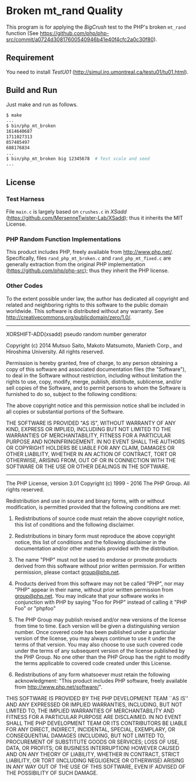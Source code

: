 # Broken mt_rand Quality
This program is for applying the *BigCrush* test to the PHP's broken `mt_rand` function (See <https://github.com/php/php-src/commit/a0724d30817600540946b41e40f4cfc2a0c30f80>).

## Requirement
You need to install *TestU01* (<http://simul.iro.umontreal.ca/testu01/tu01.html>).

## Build and Run
Just make and run as follows.

```sh
$ make
...
$ bin/php_mt_broken
1614640687
1711027313
857485497
688176834
...
$ bin/php_mt_broken big 12345678  # Test scale and seed
...
```

## License

### Test Harness
File `main.c` is largely based on `crushes.c` in *XSadd* (https://github.com/MersenneTwister-Lab/XSadd); thus it inherits the MIT License.

### PHP Random Function Implementations

This product includes PHP, freely available from <http://www.php.net/>. Specifically, files `rand_php_mt_broken.c` and `rand_php_mt_fixed.c` are generally extraction from the original PHP implementation (https://github.com/php/php-src); thus they inherit the PHP license.

### Other Codes
To the extent possible under law, the author has dedicated all copyright
and related and neighboring rights to this software to the public domain
worldwide. This software is distributed without any warranty.
See <http://creativecommons.org/publicdomain/zero/1.0/>.


----
XORSHIFT-ADD(xsadd) pseudo random number generator

Copyright (c) 2014
Mutsuo Saito, Makoto Matsumoto, Manieth Corp.,
and Hiroshima University.
All rights reserved.

Permission is hereby granted, free of charge, to any person
obtaining a copy of this software and associated documentation
files (the "Software"), to deal in the Software without
restriction, including without limitation the rights to use, copy,
modify, merge, publish, distribute, sublicense, and/or sell copies
of the Software, and to permit persons to whom the Software is
furnished to do so, subject to the following conditions:

The above copyright notice and this permission notice shall be
included in all copies or substantial portions of the Software.

THE SOFTWARE IS PROVIDED "AS IS", WITHOUT WARRANTY OF ANY KIND,
EXPRESS OR IMPLIED, INCLUDING BUT NOT LIMITED TO THE WARRANTIES OF
MERCHANTABILITY, FITNESS FOR A PARTICULAR PURPOSE AND
NONINFRINGEMENT. IN NO EVENT SHALL THE AUTHORS OR COPYRIGHT HOLDERS
BE LIABLE FOR ANY CLAIM, DAMAGES OR OTHER LIABILITY, WHETHER IN AN
ACTION OF CONTRACT, TORT OR OTHERWISE, ARISING FROM, OUT OF OR IN
CONNECTION WITH THE SOFTWARE OR THE USE OR OTHER DEALINGS IN THE
SOFTWARE.


-----
The PHP License, version 3.01
Copyright (c) 1999 - 2016 The PHP Group. All rights reserved.

Redistribution and use in source and binary forms, with or without
modification, is permitted provided that the following conditions
are met:

  1. Redistributions of source code must retain the above copyright
     notice, this list of conditions and the following disclaimer.

  2. Redistributions in binary form must reproduce the above copyright
     notice, this list of conditions and the following disclaimer in
     the documentation and/or other materials provided with the
     distribution.

  3. The name "PHP" must not be used to endorse or promote products
     derived from this software without prior written permission. For
     written permission, please contact group@php.net.

  4. Products derived from this software may not be called "PHP", nor
     may "PHP" appear in their name, without prior written permission
     from group@php.net.  You may indicate that your software works in
     conjunction with PHP by saying "Foo for PHP" instead of calling
     it "PHP Foo" or "phpfoo"

  5. The PHP Group may publish revised and/or new versions of the
     license from time to time. Each version will be given a
     distinguishing version number.
     Once covered code has been published under a particular version
     of the license, you may always continue to use it under the terms
     of that version. You may also choose to use such covered code
     under the terms of any subsequent version of the license
     published by the PHP Group. No one other than the PHP Group has
     the right to modify the terms applicable to covered code created
     under this License.

  6. Redistributions of any form whatsoever must retain the following
     acknowledgment:
     "This product includes PHP software, freely available from
     <http://www.php.net/software/>".

THIS SOFTWARE IS PROVIDED BY THE PHP DEVELOPMENT TEAM ``AS IS'' AND
ANY EXPRESSED OR IMPLIED WARRANTIES, INCLUDING, BUT NOT LIMITED TO,
THE IMPLIED WARRANTIES OF MERCHANTABILITY AND FITNESS FOR A
PARTICULAR PURPOSE ARE DISCLAIMED.  IN NO EVENT SHALL THE PHP
DEVELOPMENT TEAM OR ITS CONTRIBUTORS BE LIABLE FOR ANY DIRECT,
INDIRECT, INCIDENTAL, SPECIAL, EXEMPLARY, OR CONSEQUENTIAL DAMAGES
(INCLUDING, BUT NOT LIMITED TO, PROCUREMENT OF SUBSTITUTE GOODS OR
SERVICES; LOSS OF USE, DATA, OR PROFITS; OR BUSINESS INTERRUPTION)
HOWEVER CAUSED AND ON ANY THEORY OF LIABILITY, WHETHER IN CONTRACT,
STRICT LIABILITY, OR TORT (INCLUDING NEGLIGENCE OR OTHERWISE)
ARISING IN ANY WAY OUT OF THE USE OF THIS SOFTWARE, EVEN IF ADVISED
OF THE POSSIBILITY OF SUCH DAMAGE.
